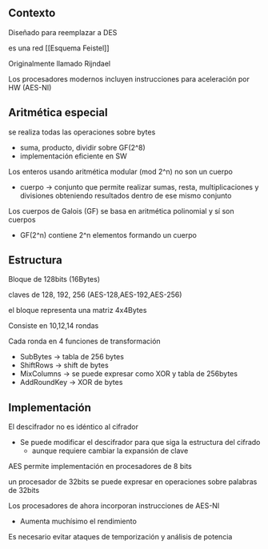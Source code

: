 ## Contexto 

Diseñado para reemplazar a DES

es una red [[Esquema Feistel]] 

Originalmente llamado Rijndael

Los procesadores modernos incluyen instrucciones para aceleración por HW
(AES-NI)

## Aritmética especial 

se realiza todas las operaciones sobre bytes 
- suma, producto, dividir sobre GF(2^8)
- implementación eficiente en SW

Los enteros usando aritmética modular (mod 2^n) no son un cuerpo 
- cuerpo -> conjunto que permite realizar sumas, resta, multiplicaciones y divisiones obteniendo resultados dentro de ese mismo conjunto

Los cuerpos de Galois (GF) se basa en aritmética polinomial y sí son cuerpos 
- GF(2^n) contiene 2^n elementos formando un cuerpo

## Estructura

Bloque de 128bits (16Bytes)

claves de 128, 192, 256 (AES-128,AES-192,AES-256)

el bloque representa una matriz 4x4Bytes

Consiste en 10,12,14 rondas 

Cada ronda en 4 funciones de transformación
- SubBytes -> tabla de 256 bytes
- ShiftRows -> shift de bytes
- MixColumns -> se puede expresar como XOR y tabla de 256bytes
- AddRoundKey -> XOR de bytes

## Implementación 

El descifrador no es idéntico al cifrador 

- Se puede modificar el descifrador para que siga la estructura del cifrado 
	- aunque requiere cambiar la expansión de clave

AES permite implementación en procesadores de 8 bits

un procesador de 32bits se puede expresar en operaciones sobre palabras de 32bits

Los procesadores de ahora incorporan instrucciones de AES-NI 
- Aumenta muchísimo el rendimiento

Es necesario evitar ataques de temporización y análisis de potencia 